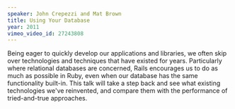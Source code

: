 ```yaml
---
speaker: John Crepezzi and Mat Brown
title: Using Your Database
year: 2011
vimeo_video_id: 27243808
---
```


Being eager to quickly develop our applications and libraries, we often skip over technologies and techniques that have existed for years. Particularly where relational databases are concerned, Rails encourages us to do as much as possible in Ruby, even when our database has the same functionality built-in. This talk will take a step back and see what existing technologies we've reinvented, and compare them with the performance of tried-and-true approaches.
